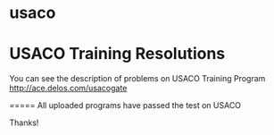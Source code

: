 usaco
=====

USACO Training Resolutions
====

You can see the description of problems on USACO Training Program
        http://ace.delos.com/usacogate

=====
All uploaded programs have passed the test on USACO

Thanks!
